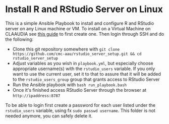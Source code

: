 # Install R and RStudio Server on Linux
This is a simple Ansible Playbook to install and configure R and RStudio server on any Linux machine or VM. To install on a Virtual Machine on CLAAUDIA see [this guide](https://www.strato-docs.claaudia.aau.dk/guides/quick-start/) to first create one. Then login through SSH and do the following:

 - Clone this git repository somewhere with `git clone https://github.com/cmc-aau/rstudio_server_setup.git && cd rstudio_server_setup`
 - Adjust variables as you wish in `playbook.yml`, but especially choose appropriate username(s) with the `rstudio_users` variable. If you only want to use the current user, set it to that to assure that it will be added to the `rstudio_users_group` group that grants access to RStudio Server
 - Run the Ansible playbook with `bash run_playbook.bash`
 - Once it's finished access RStudio Server through the browser at `http://ipaddress:8787`

To be able to login first create a password for each user listed under the `rstudio_users` variable, using fx `sudo passwd username`. This folder is not needed anymore, you can safely delete it.
